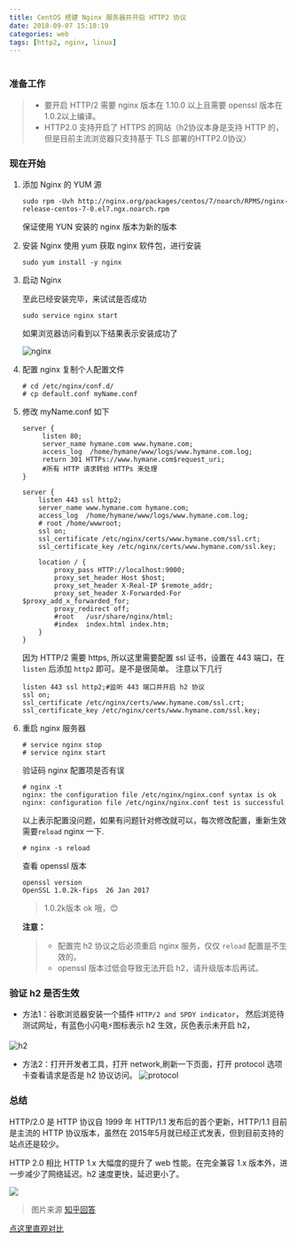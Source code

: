 ```yaml
---
title: CentOS 搭建 Nginx 服务器并开启 HTTP2 协议
date: 2018-09-07 15:10:19
categories: web
tags: [http2, nginx, linux]
---
```

# 
### 准备工作
> * 要开启 HTTP/2 需要 nginx 版本在 1.10.0 以上且需要 openssl 版本在1.0.2以上编译。
> * HTTP2.0 支持开启了 HTTPS 的网站（h2协议本身是支持 HTTP 的，但是目前主流浏览器只支持基于 TLS 部署的HTTP2.0协议）

### 现在开始
1. 添加 Nginx 的 YUM 源

    ```
    sudo rpm -Uvh http://nginx.org/packages/centos/7/noarch/RPMS/nginx-release-centos-7-0.el7.ngx.noarch.rpm
    ```
    保证使用 YUN 安装的 nginx 版本为新的版本

2. 安装 Nginx
    使用 yum 获取 nginx 软件包，进行安装

    ```
    sudo yum install -y nginx
    ```

3. 启动 Nginx 

    至此已经安装完毕，来试试是否成功
    
    ```
    sudo service nginx start
    ```
    如果浏览器访问看到以下结果表示安装成功了
    
    ![nginx](https://wx4.sinaimg.cn/mw690/005X6W83gy1fucrtw4m7dj30vm0bs76t.jpg)

4. 配置 nginx
    复制个人配置文件
    
    ```
    # cd /etc/nginx/conf.d/
    # cp default.conf myName.conf
    ```

5. 修改 myName.conf 如下

    ```
    server {
         listen 80;
         server_name hymane.com www.hymane.com;
         access_log  /home/hymane/www/logs/www.hymane.com.log;
         return 301 HTTPs://www.hymane.com$request_uri;
         #所有 HTTP 请求转给 HTTPs 来处理
    }
    
    server {
        listen 443 ssl http2;
        server_name www.hymane.com hymane.com;
        access_log  /home/hymane/www/logs/www.hymane.com.log;
        # root /home/wwwroot;
        ssl on;
        ssl_certificate /etc/nginx/certs/www.hymane.com/ssl.crt;
        ssl_certificate_key /etc/nginx/certs/www.hymane.com/ssl.key;
    
        location / {
            proxy_pass HTTP://localhost:9000;
            proxy_set_header Host $host;
            proxy_set_header X-Real-IP $remote_addr;
            proxy_set_header X-Forwarded-For $proxy_add_x_forwarded_for;
            proxy_redirect off;
            #root   /usr/share/nginx/html;
            #index  index.html index.htm;
        }
    }
    ```
    因为 HTTP/2 需要 https, 所以这里需要配置 ssl 证书，设置在 443 端口，在 `listen` 后添加 `http2` 即可。是不是很简单。
    注意以下几行
    
    ```
    listen 443 ssl http2;#监听 443 端口并开启 h2 协议
    ssl on;
    ssl_certificate /etc/nginx/certs/www.hymane.com/ssl.crt;
    ssl_certificate_key /etc/nginx/certs/www.hymane.com/ssl.key;
    ```
6. 重启 nginx 服务器
    
    ```
    # service nginx stop
    # service nginx start
    ```
    验证码 nginx 配置项是否有误
    
    ```
    # nginx -t
    nginx: the configuration file /etc/nginx/nginx.conf syntax is ok
    nginx: configuration file /etc/nginx/nginx.conf test is successful
    ```
    
    以上表示配置没问题，如果有问题针对修改就可以，每次修改配置，重新生效需要`reload` nginx 一下.
    
    ```
    # nginx -s reload
    ```
    查看 openssl 版本
    
    ```
    openssl version
    OpenSSL 1.0.2k-fips  26 Jan 2017
    ```
    > 1.0.2k版本 ok 哦，😊
    
    **注意：**
    > * 配置完 h2 协议之后必须重启 nginx 服务，仅仅 `reload` 配置是不生效的。
    > * openssl 版本过低会导致无法开启 h2，请升级版本后再试。

### 验证 h2 是否生效

* 方法1：谷歌浏览器安装一个插件 `HTTP/2 and SPDY indicator`， 然后浏览待测试网址，有蓝色小闪电⚡️图标表示 h2 生效，灰色表示未开启 h2，

![h2](https://wx3.sinaimg.cn/mw690/005X6W83gy1fucsjlfo9zj309202iglk.jpg)
* 方法2：打开开发者工具，打开 network,刷新一下页面，打开 protocol 选项卡查看请求是否是 h2 协议访问。
![protocol](https://wx2.sinaimg.cn/mw690/005X6W83gy1fucskylw55j314q0l6wjb.jpg)

### 总结
HTTP/2.0 是 HTTP 协议自 1999 年 HTTP/1.1 发布后的首个更新，HTTP/1.1 目前是主流的 HTTP 协议版本，虽然在 2015年5月就已经正式发表，但到目前支持的站点还是较少。

HTTP 2.0 相比 HTTP 1.x 大幅度的提升了 web 性能。在完全兼容 1.x 版本外，进一步减少了网络延迟。h2 速度更快，延迟更小了。

![](http://wx2.sinaimg.cn/mw690/005X6W83gy1fv3avml6zsj30k00ce7ah.jpg)
> 图片来源 [知乎回答](https://www.zhihu.com/question/34074946)

[点这里直观对比](https://imagekit.io/demo/http2-vs-http1)



